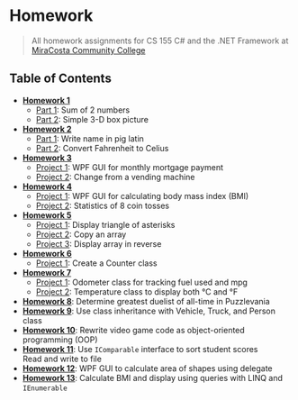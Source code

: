 # Homework
> All homework assignments for CS 155 C# and the .NET Framework at  
> [MiraCosta Community College](http://catalog.miracosta.edu/disciplines/computerscience/#courseinventory)

## Table of Contents

* [**Homework 1**](Homework1)
  * [Part 1](Homework1/Homework1Part1): Sum of 2 numbers
  * [Part 2](Homework1/Homework1Part2): Simple 3-D box picture
* [**Homework 2**](Homework2)
  * [Part 1](Homework2/Homework2Part1): Write name in pig latin
  * [Part 2](Homework2/Homework2Part2): Convert Fahrenheit to Celius
* [**Homework 3**](Homework3)
  * [Project 1](Homework3/Homework3Project1): WPF GUI for monthly mortgage payment
  * [Project 2](Homework3/Homework3Project2): Change from a vending machine
* [**Homework 4**](Homework4)
  * [Project 1](Homework4/Homework4Project1): WPF GUI for calculating body mass index (BMI)
  * [Project 2](Homework4/Homework4Project2): Statistics of 8 coin tosses
* [**Homework 5**](Homework5)
  * [Project 1](Homework5/Homework5Project1): Display triangle of asterisks
  * [Project 2](Homework5/Homework5Project2): Copy an array
  * [Project 3](Homework5/Homework5Project3): Display array in reverse
* [**Homework 6**](Homework6)
  * [Project 1](Homework6/Homework6Project1): Create a Counter class
* [**Homework 7**](Homework7)
  * [Project 1](Homework7/Homework7Project1): Odometer class for tracking fuel used and mpg
  * [Project 2](Homework7/Homework7Project2): Temperature class to display both &deg;C and &deg;F
* [**Homework 8**](Homework8): Determine greatest duelist of all-time in Puzzlevania
* [**Homework 9**](Homework9): Use class inheritance with Vehicle, Truck, and Person class
* [**Homework 10**](Homework10): Rewrite video game code as object-oriented programming (OOP)
* [**Homework 11**](Homework11): Use <code>IComparable</code> interface to sort student scores  
  Read and write to file
* [**Homework 12**](Homework12): WPF GUI to calculate area of shapes using delegate  
* [**Homework 13**](Homework13): Calculate BMI and display using queries with LINQ and <code>IEnumerable</code>